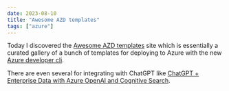 ```yaml
---
date: 2023-08-10
title: "Awesome AZD templates"
tags: ["azure"]
---
```



Today I discovered the [Awesome AZD templates](https://azure.github.io/awesome-azd/) site which is essentially a curated gallery of a bunch of templates for deploying to Azure with the new [Azure developer cli](https://learn.microsoft.com/en-us/azure/developer/azure-developer-cli/overview?tabs=nodejs).

There are even several for integrating with ChatGPT like [ChatGPT + Enterprise Data with Azure OpenAI and Cognitive Search](https://github.com/Azure-Samples/azure-search-openai-demo-csharp/).
